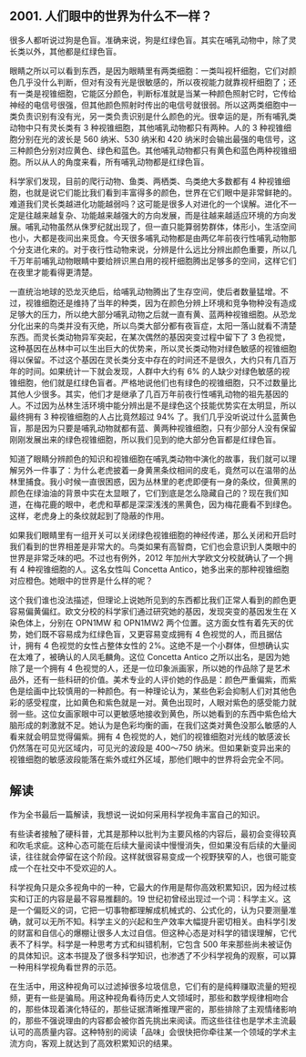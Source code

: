 ## 2001. 人们眼中的世界为什么不一样？

很多人都听说过狗是色盲。准确来说，狗是红绿色盲。其实在哺乳动物中，除了灵长类以外，其他都是红绿色盲。

眼睛之所以可以看到东西，是因为眼睛里有两类细胞：一类叫视杆细胞，它们对颜色几乎没什么判断，但对有没有光是很敏感的，所以夜视能力就靠视杆细胞了；还有一类是视锥细胞，它能区分颜色，判断标准就是当某一种颜色照射它时，它传给神经的电信号很强，但其他颜色照射时传出的电信号就很弱。所以这两类细胞中一类负责识别有没有光，另一类负责识别是什么颜色的光。很幸运的是，所有哺乳类动物中只有灵长类有 3 种视锥细胞，其他哺乳动物都只有两种。人的 3 种视锥细胞分别在光的波长是 560 纳米、530 纳米和 420 纳米时会输出最强的电信号，这三种颜色分别对应黄色、绿色和蓝色。其他哺乳动物都只有黄色和蓝色两种视锥细胞。所以从人的角度来看，所有哺乳动物都是红绿色盲。

科学家们发现，目前的爬行动物、鱼类、两栖类、鸟类绝大多数都有 4 种视锥细胞，也就是说它们能比我们看到丰富得多的颜色，世界在它们眼中是非常鲜艳的。难道我们灵长类越进化功能越弱吗？这可能是很多人对进化的一个误解。进化不一定是往越来越复杂、功能越来越强大的方向发展，而是往越来越适应环境的方向发展。哺乳动物虽然从侏罗纪就出现了，但一直只能算弱势群体，体形小，生活空间也小，大都是夜间出来觅食。今天很多哺乳动物都是由两亿年前夜行性哺乳动物那个分支进化来的。对于夜行性动物来说，分辨是什么远比分辨出颜色重要，所以几千万年前哺乳动物眼睛中要给辨识黑白用的视杆细胞腾出足够多的空间，这样它们在夜里才能看得更清楚。

一直统治地球的恐龙灭绝后，给哺乳动物腾出了生存空间，使后者数量猛增。不过，视锥细胞还是维持了当年的种类，因为在颜色分辨上环境和竞争物种没有造成足够大的压力，所以绝大部分哺乳动物之后就一直有黄、蓝两种视锥细胞。从恐龙分化出来的鸟类并没有灭绝，所以鸟类大部分都有夜盲症，太阳一落山就看不清楚东西。而灵长类动物异军突起，在某次偶然的基因突变过程中留下了 3 色视觉，这种基因在丛林中可以生出巨大的优势来，所以灵长类动物对绿色敏感的视锥细胞得以保留。不过这个基因在灵长类分支中存在的时间还不是很久，大约只有几百万年的时间。如果统计一下就会发现，人群中大约有 6% 的人缺少对绿色敏感的视锥细胞，他们就是红绿色盲者。严格地说他们也有绿色的视锥细胞，只不过数量比其他人少很多。其实，他们才是继承了几百万年前夜行性哺乳动物的祖先基因的人。不过因为丛林生活环境中能分辨出是不是绿色这个技能优势实在太明显，所以最终拥有 3 种视锥细胞的人占比竟然超过 94% 了。我们几乎没听说过什么蓝黄色盲，那是因为只要是哺乳动物就都有蓝、黄两种视锥细胞，只有少部分人没有保留刚刚发展出来的绿色视锥细胞，所以我们见到的绝大部分色盲都是红绿色盲。

知道了眼睛分辨颜色的知识和视锥细胞在哺乳类动物中演化的故事，我们就可以理解另外一件事了：为什么老虎披着一身黄黑条纹相间的皮毛，竟然可以在温带的丛林里捕食。我小时候一直很困惑，因为丛林里的老虎即便有一身的条纹，但黄黑的颜色在绿油油的背景中实在太显眼了，它们到底是怎么隐藏自己的？现在我们知道，在梅花鹿的眼中，老虎和草都是深深浅浅的黑黄色，因为梅花鹿看不到绿色。这样，老虎身上的条纹就起到了隐蔽的作用。

如果我们眼睛里有一组开关可以关闭绿色视锥细胞的神经传递，那么关闭和开启时我们看到的世界相差是非常大的。鸟类如果有高智商，它们也会意识到人类眼中的世界是非常乏味的吧。不过也有例外，2012 年加州大学欧文分校就确认了一个拥有 4 种视锥细胞的人。这名女性叫 Concetta Antico，她多出来的那种视锥细胞对应橙色。她眼中的世界是什么样的呢？

这个我们谁也没法描述，但理论上说她所见到的东西都比我们正常人看到的颜色更容易偏黄偏红。欧文分校的科学家们通过研究她的基因，发现突变的基因发生在 X 染色体上，分别在 OPN1MW 和 OPN1MW2 两个位置。这方面女性有着先天的优势，她们既不容易成为红绿色盲，又更容易变成拥有 4 色视觉的人，而且据估计，拥有 4 色视觉的女性占整体女性的 2%。这绝不是一个小群体，但想确认实在太难了，被确认的人凤毛麟角。这位 Concetta Antico 之所以出名，是因为她除了是一个拥有 4 色视觉的人，还是一位印象派画家，所以她的作品除了是艺术品外，还有一些科研的价值。美术专业的人评价她的作品是：颜色严重偏紫，而紫色是绘画中比较慎用的一种颜色。有一种理论认为，某些色彩会抑制人们对其他色彩的感受程度，比如黄色和紫色就是一对。黄色出现时，人眼对紫色的感受能力就弱一些。这位女画家眼中可以更敏感地接收到黄色，所以她看到的东西中紫色给大脑形成的刺激就不足。她认为是色彩均衡的画，在我们这类对黄色没那么敏感的人看来就会明显觉得偏紫。拥有 4 色视觉的人，她们的视锥细胞对光线的敏感波长仍然落在可见光区域内，可见光的波段是 400～750 纳米。但如果新变异出来的视锥细胞的敏感波段能落在紫外或红外区域，那他们眼中的世界将会完全不同。

## 解读

作为全书最后一篇解读，我想说一说如何采用科学视角丰富自己的知识。

有些读者接触了硬科普，尤其是那种以批判为主要风格的内容后，最初会变得较真和吹毛求疵。这种心态可能在后续大量阅读中慢慢消失，但如果没有后续的大量阅读，往往就会停留在这个阶段。这样就很容易变成一个视野狭窄的人，也很可能变成一个在社交中不受欢迎的人。

科学视角只是众多视角中的一种，它最大的作用是帮你高效积累知识，因为经过核实和订正的内容是最不容易推翻的。19 世纪初曾经出现过一个词：科学主义。这是一个偏贬义的词，它把一切事物都理解成机械式的、公式化的，认为只要测量准确，就可以无所不知。科学主义的兴起和生产效率大幅提升密切相关。由科学引发的财富和自信心的爆棚让很多人太过自信。但这种心态是对科学的错误理解，它代表不了科学。科学是一种思考方式和纠错机制，它包含 500 年来那些尚未被证伪的具体知识。这本书提及了很多科学知识，也渗透了不少科学视角的观察，可以算一种用科学视角看世界的示范。

在生活中，用这种视角可以过滤掉很多垃圾信息，它们有的是纯粹赚取流量的短视频，更有一些是骗局。用这种视角看待历史人文领域时，那些和数学规律相吻合的，那些体现着演化特征的，那些证据清晰推理严密的，那些排除了主观情绪影响的，那些不强说理由的内容都会被你首先挑出来阅读。而这些往往也是学术主流最认可的高质量内容。这种特别的阅读「品味」会很快把你牵往某一个领域的学术主流方向，客观上就达到了高效积累知识的结果。